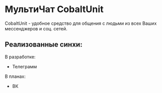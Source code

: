 # МультиЧат CobaltUnit

CobaltUnit - удобное средство для общения с людьми из всех Ваших мессенджеров и соц. сетей.

Реализованные синхи:
--

В разработке:
- Телеграмм

В планах:
- ВК
